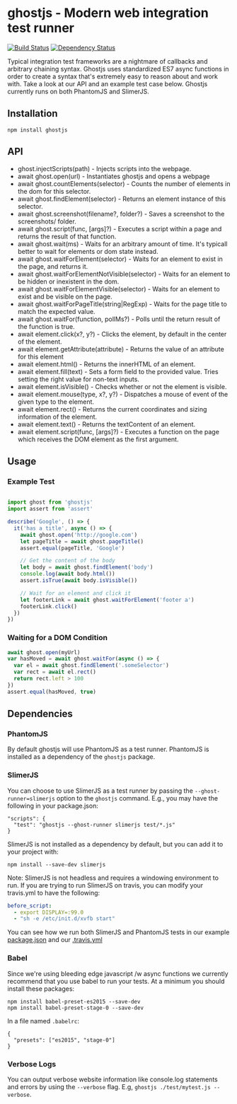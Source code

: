 # ghostjs - Modern web integration test runner

[![Build Status](https://travis-ci.org/KevinGrandon/ghostjs.svg?branch=master)](https://travis-ci.org/KevinGrandon/ghostjs)
[![Dependency Status](https://david-dm.org/kevingrandon/ghostjs.svg?path=/ghostjs-core/)](https://david-dm.org/kevingrandon/ghostjs?path=/ghostjs-core/)

Typical integration test frameworks are a nightmare of callbacks and arbitrary chaining syntax. Ghostjs uses standardized ES7 async functions in order to create a syntax that's extremely easy to reason about and work with. Take a look at our API and an example test case below. Ghostjs currently runs on both PhantomJS and SlimerJS.

## Installation

```
npm install ghostjs
```

## API

* ghost.injectScripts(path) - Injects scripts into the webpage.
* await ghost.open(url) - Instantiates ghostjs and opens a webpage
* await ghost.countElements(selector) - Counts the number of elements in the dom for this selector.
* await ghost.findElement(selector) - Returns an element instance of this selector.
* await ghost.screenshot(filename?, folder?) - Saves a screenshot to the screenshots/ folder.
* await ghost.script(func, [args]?) - Executes a script within a page and returns the result of that function.
* await ghost.wait(ms) - Waits for an arbitrary amount of time. It's typicall better to wait for elements or dom state instead.
* await ghost.waitForElement(selector) - Waits for an element to exist in the page, and returns it.
* await ghost.waitForElementNotVisible(selector) - Waits for an element to be hidden or inexistent in the dom.
* await ghost.waitForElementVisible(selector) - Waits for an element to exist and be visible on the page.
* await ghost.waitForPageTitle(string|RegExp) - Waits for the page title to match the expected value.
* await ghost.waitFor(function, pollMs?) - Polls until the return result of the function is true.
* await element.click(x?, y?) - Clicks the element, by default in the center of the element.
* await element.getAttribute(attribute) - Returns the value of an attribute for this element
* await element.html() - Returns the innerHTML of an element.
* await element.fill(text) - Sets a form field to the provided value. Tries setting the right value for non-text inputs.
* await element.isVisible() - Checks whether or not the element is visible.
* await element.mouse(type, x?, y?) - Dispatches a mouse of event of the given type to the element.
* await element.rect() - Returns the current coordinates and sizing information of the element.
* await element.text() - Returns the textContent of an element.
* await element.script(func, [args]?) - Executes a function on the page which receives the DOM element as the first argument.

## Usage

### Example Test

```js

import ghost from 'ghostjs'
import assert from 'assert'

describe('Google', () => {
  it('has a title', async () => {
    await ghost.open('http://google.com')
    let pageTitle = await ghost.pageTitle()
    assert.equal(pageTitle, 'Google')

    // Get the content of the body
    let body = await ghost.findElement('body')
    console.log(await body.html())
    assert.isTrue(await body.isVisible())

    // Wait for an element and click it
    let footerLink = await ghost.waitForElement('footer a')
    footerLink.click()
  })
})

```

### Waiting for a DOM Condition

```js
await ghost.open(myUrl)
var hasMoved = await ghost.waitFor(async () => {
  var el = await ghost.findElement('.someSelector')
  var rect = await el.rect()
  return rect.left > 100
})
assert.equal(hasMoved, true)
```

## Dependencies

### PhantomJS

By default ghostjs will use PhantomJS as a test runner. PhantomJS is installed as a dependency of the `ghostjs` package.


### SlimerJS

You can choose to use SlimerJS as a test runner by passing the `--ghost-runner=slimerjs` option to the `ghostjs` command. E.g., you may have the following in your package.json:
```
"scripts": {
  "test": "ghostjs --ghost-runner slimerjs test/*.js"  
}
```

SlimerJS is not installed as a dependency by default, but you can add it to your project with:

```
npm install --save-dev slimerjs
```

Note: SlimerJS is not headless and requires a windowing environment to run. If you are trying to run SlimerJS on travis, you can modify your travis.yml to have the following:
```yml
before_script:
  - export DISPLAY=:99.0
  - "sh -e /etc/init.d/xvfb start"
```

You can see how we run both SlimerJS and PhantomJS tests in our example [package.json](https://github.com/KevinGrandon/ghostjs/blob/0bccf322b440f742b5c9e0e99ad39bcd19e5a853/ghostjs-examples/package.json#L8-L9) and our [.travis.yml](https://github.com/KevinGrandon/ghostjs/blob/79a2d070e3b5b20c1b25cc49828e9bf6941dec58/.travis.yml#L7-L10)


### Babel

Since we're using bleeding edge javascript /w async functions we currently recommend that you use babel to run your tests. At a minimum you should install these packages:
```
npm install babel-preset-es2015 --save-dev
npm install babel-preset-stage-0 --save-dev
```

In a file named `.babelrc`:
```
{
  "presets": ["es2015", "stage-0"]
}
```

### Verbose Logs

You can output verbose website information like console.log statements and errors by using the `--verbose` flag. E.g, `ghostjs ./test/mytest.js --verbose`.
